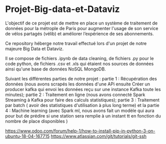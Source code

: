 # Projet-Big-data-et-Dataviz
L'objectif de ce projet est de mettre en place un système de traitement de données pour la métrople de Paris pour augmenter l'usage de son service de vélos partagés (vélib) et améliorer l’expérience de ses abonnements.


Ce repository héberge notre travail effectué lors d'un projet de notre majeure Big Data et Dataviz.

Il se compose de fichiers .ipynb de data cleaning, de fichiers .py pour le code python, de fichiers .csv et .xls qui étaient nos sources de données ainsi qu'une base de données NoSQL MongoDB.

Suivant les différentes parties de notre projet : partie 1 : Récupération des données (nous avons scrapés les données d'une APi ensuite Créer un producer kafka qui envoi les données reçu sur une instance Kafka toute les minutes); partie 2 : Traitement en ligne (nous avons connecté Spark Streaming à Kafka pour faire des calculs statistiques); partie 3 : Traitement par batch ( avoir des statistiques d'utilisation à plus long terme) et la partie 4 : Machine learning (avec Spark ml, nous avons fait un modèle qui aura pour but de prédire si une station sera remplie à un instant tt en fonction du nombre de place disponibles )

https://www.odoo.com/forum/help-1/how-to-install-pip-in-python-3-on-ubuntu-18-04-167715
https://www.atlassian.com/git/tutorials/git-ssh
